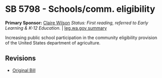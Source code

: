 # SB 5798 - Schools/comm. eligibility
**Primary Sponsor:** [Claire Wilson](/person/leg/wilson_cl.md)
*Status: First reading, referred to Early Learning & K-12 Education.* | [leg.wa.gov summary](https://app.leg.wa.gov/billsummary?BillNumber=5798&Year=2021)

Increasing public school participation in the community eligibility provision of the United States department of agriculture.

## Revisions
* [Original Bill](1/)